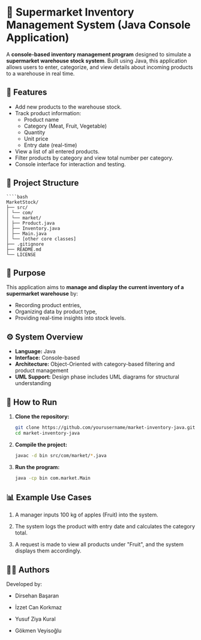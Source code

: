 # 🏪 Supermarket Inventory Management System (Java Console Application)

A **console-based inventory management program** designed to simulate a **supermarket warehouse stock system**. Built using Java, this application allows users to enter, categorize, and view details about incoming products to a warehouse in real time.

## 📌 Features

- Add new products to the warehouse stock.
- Track product information:
  - Product name
  - Category (Meat, Fruit, Vegetable)
  - Quantity
  - Unit price
  - Entry date (real-time)
- View a list of all entered products.
- Filter products by category and view total number per category.
- Console interface for interaction and testing.

## 📂 Project Structure
    ````bash
    MarketStock/
    ├── src/
    │ └── com/
    │ └── market/
    │ ├── Product.java
    │ ├── Inventory.java
    │ ├── Main.java
    │ └── [other core classes]
    ├── .gitignore
    ├── README.md
    └── LICENSE
    
## 🧠 Purpose

This application aims to **manage and display the current inventory of a supermarket warehouse** by:
- Recording product entries,
- Organizing data by product type,
- Providing real-time insights into stock levels.

## ⚙️ System Overview

- **Language:** Java
- **Interface:** Console-based
- **Architecture:** Object-Oriented with category-based filtering and product management
- **UML Support:** Design phase includes UML diagrams for structural understanding


## 🚀 How to Run

1. **Clone the repository:**
   ```bash
   git clone https://github.com/yourusername/market-inventory-java.git
   cd market-inventory-java

2. **Compile the project:**
   ```bash
   javac -d bin src/com/market/*.java

4. **Run the program:**
   ```bash
   java -cp bin com.market.Main

## 📊 Example Use Cases
1) A manager inputs 100 kg of apples (Fruit) into the system.

2) The system logs the product with entry date and calculates the category total.

3) A request is made to view all products under "Fruit", and the system displays them accordingly.


## 👨‍💻 Authors

Developed by:

- Dirsehan Başaran

- İzzet Can Korkmaz

- Yusuf Ziya Kural

- Gökmen Veyisoğlu
